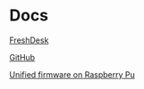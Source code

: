 # Docs

[FreshDesk](https://openthings.freshdesk.com/support/solutions/articles/5000713771-user-manual-assemble-the-laser-cut-enclosure-for-ospi)

[GitHub](https://github.com/OpenSprinkler)

[Unified firmware on Raspberry Pu](https://openthings.freshdesk.com/support/solutions/articles/5000631599-installing-and-updating-the-unified-firmware)